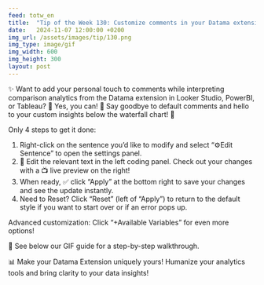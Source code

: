 ```yaml
---
feed: totw_en
title:  "Tip of the Week 130: Customize comments in your Datama extension!"
date:   2024-11-07 12:00:00 +0200
img_url: /assets/images/tip/130.png
img_type: image/gif
img_width: 600
img_height: 300
layout: post
---
```


✨ Want to add your personal touch to comments while interpreting comparison analytics from the Datama extension in Looker Studio, PowerBI, or Tableau? 🤔 Yes, you can! 🌈 Say goodbye to default comments and hello to your custom insights below the waterfall chart! 🎉 

Only 4 steps to get it done:

  1.	Right-click on the sentence you’d like to modify and select “⚙️Edit Sentence” to open the settings panel. 
  2.	📝 Edit the relevant text in the left coding panel. Check out your changes with a 📺 live preview on the right! 
  3.	When ready, ✅ click “Apply” at the bottom right to save your changes and see the update instantly. 
  4.	Need to Reset? Click “Reset” (left of “Apply”) to return to the default style if you want to start over or if an error pops up. 
  
Advanced customization: Click “+Available Variables” for even more options! 

🎥 See below our GIF guide for a step-by-step walkthrough. 

📊 Make your Datama Extension uniquely yours! Humanize your analytics tools and bring clarity to your data insights! 
